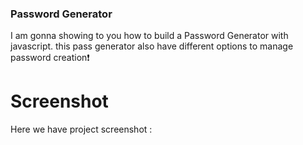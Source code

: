 
### Password Generator
I am gonna showing to you how to build a Password Generator with javascript. this pass generator also have different options to manage password creation❗️

# Screenshot
Here we have project screenshot :

